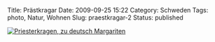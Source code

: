 Title: Prästkragar
Date: 2009-09-25 15:22
Category: Schweden
Tags: photo, Natur, Wohnen
Slug: praestkragar-2
Status: published

[![Priesterkragen, zu deutsch
Margariten](/pic/grytmedprastkrag_s.jpg "Priesterkragen, zu deutsch Margariten")](/pic/grytmedprastkrag_l.jpg)

